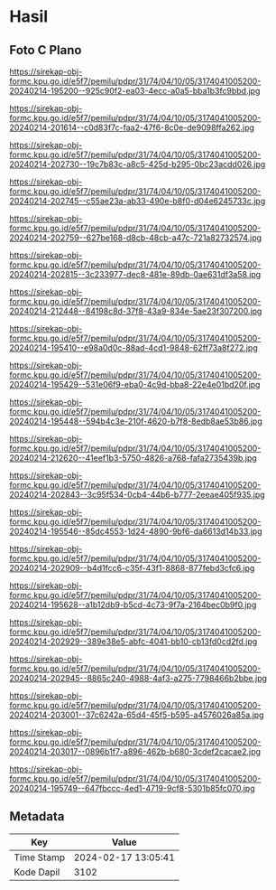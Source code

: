 # Hasil

## Foto C Plano

https://sirekap-obj-formc.kpu.go.id/e5f7/pemilu/pdpr/31/74/04/10/05/3174041005200-20240214-195200--925c90f2-ea03-4ecc-a0a5-bba1b3fc9bbd.jpg

https://sirekap-obj-formc.kpu.go.id/e5f7/pemilu/pdpr/31/74/04/10/05/3174041005200-20240214-201614--c0d83f7c-faa2-47f6-8c0e-de9098ffa262.jpg

https://sirekap-obj-formc.kpu.go.id/e5f7/pemilu/pdpr/31/74/04/10/05/3174041005200-20240214-202730--19c7b83c-a8c5-425d-b295-0bc23acdd026.jpg

https://sirekap-obj-formc.kpu.go.id/e5f7/pemilu/pdpr/31/74/04/10/05/3174041005200-20240214-202745--c55ae23a-ab33-490e-b8f0-d04e6245733c.jpg

https://sirekap-obj-formc.kpu.go.id/e5f7/pemilu/pdpr/31/74/04/10/05/3174041005200-20240214-202759--627be168-d8cb-48cb-a47c-721a82732574.jpg

https://sirekap-obj-formc.kpu.go.id/e5f7/pemilu/pdpr/31/74/04/10/05/3174041005200-20240214-202815--3c233977-dec8-481e-89db-0ae631df3a58.jpg

https://sirekap-obj-formc.kpu.go.id/e5f7/pemilu/pdpr/31/74/04/10/05/3174041005200-20240214-212448--84198c8d-37f8-43a9-834e-5ae23f307200.jpg

https://sirekap-obj-formc.kpu.go.id/e5f7/pemilu/pdpr/31/74/04/10/05/3174041005200-20240214-195410--e98a0d0c-88ad-4cd1-9848-62ff73a8f272.jpg

https://sirekap-obj-formc.kpu.go.id/e5f7/pemilu/pdpr/31/74/04/10/05/3174041005200-20240214-195429--531e06f9-eba0-4c9d-bba8-22e4e01bd20f.jpg

https://sirekap-obj-formc.kpu.go.id/e5f7/pemilu/pdpr/31/74/04/10/05/3174041005200-20240214-195448--594b4c3e-210f-4620-b7f8-8edb8ae53b86.jpg

https://sirekap-obj-formc.kpu.go.id/e5f7/pemilu/pdpr/31/74/04/10/05/3174041005200-20240214-212620--41eef1b3-5750-4826-a768-fafa2735439b.jpg

https://sirekap-obj-formc.kpu.go.id/e5f7/pemilu/pdpr/31/74/04/10/05/3174041005200-20240214-202843--3c95f534-0cb4-44b6-b777-2eeae405f935.jpg

https://sirekap-obj-formc.kpu.go.id/e5f7/pemilu/pdpr/31/74/04/10/05/3174041005200-20240214-195546--85dc4553-1d24-4890-9bf6-da6613d14b33.jpg

https://sirekap-obj-formc.kpu.go.id/e5f7/pemilu/pdpr/31/74/04/10/05/3174041005200-20240214-202909--b4d1fcc6-c35f-43f1-8868-877febd3cfc6.jpg

https://sirekap-obj-formc.kpu.go.id/e5f7/pemilu/pdpr/31/74/04/10/05/3174041005200-20240214-195628--a1b12db9-b5cd-4c73-9f7a-2164bec0b9f0.jpg

https://sirekap-obj-formc.kpu.go.id/e5f7/pemilu/pdpr/31/74/04/10/05/3174041005200-20240214-202929--389e38e5-abfc-4041-bb10-cb13fd0cd2fd.jpg

https://sirekap-obj-formc.kpu.go.id/e5f7/pemilu/pdpr/31/74/04/10/05/3174041005200-20240214-202945--8865c240-4988-4af3-a275-7798466b2bbe.jpg

https://sirekap-obj-formc.kpu.go.id/e5f7/pemilu/pdpr/31/74/04/10/05/3174041005200-20240214-203001--37c6242a-65d4-45f5-b595-a4576026a85a.jpg

https://sirekap-obj-formc.kpu.go.id/e5f7/pemilu/pdpr/31/74/04/10/05/3174041005200-20240214-203017--0896b1f7-a896-462b-b680-3cdef2cacae2.jpg

https://sirekap-obj-formc.kpu.go.id/e5f7/pemilu/pdpr/31/74/04/10/05/3174041005200-20240214-195749--647fbccc-4ed1-4719-9cf8-5301b85fc070.jpg


## Metadata

| Key        | Value               |
| ---------- | ------------------- |
| Time Stamp | 2024-02-17 13:05:41 |
| Kode Dapil | 3102                |



